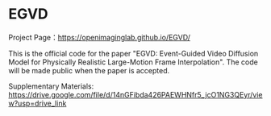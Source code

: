 # EGVD
Project Page：https://openimaginglab.github.io/EGVD/

This is the official code for the paper "EGVD: Event-Guided Video Diffusion Model for Physically Realistic Large-Motion Frame Interpolation". The code will be made public when the paper is accepted.


Supplementary Materials: https://drive.google.com/file/d/14nGFibda426PAEWHNfr5_jcO1NG3QEyr/view?usp=drive_link
